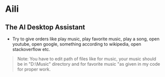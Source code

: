 # Aili
## The AI Desktop Assistant

- Try to give orders like play music, play favorite music, play a song, open youtube, open google, something according to wikipedia, open stackoverflow etc.
>Note:  You have to edit path of files like for music, your music should be in "D:\\Music" directory and for favorite music "as given in my code for proper work.
